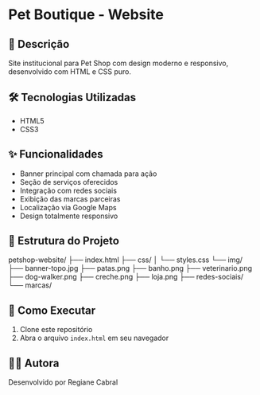 # Pet Boutique - Website

## 📝 Descrição
Site institucional para Pet Shop com design moderno e responsivo, desenvolvido com HTML e CSS puro.

## 🛠️ Tecnologias Utilizadas
- HTML5
- CSS3

## ✨ Funcionalidades
- Banner principal com chamada para ação
- Seção de serviços oferecidos
- Integração com redes sociais
- Exibição das marcas parceiras
- Localização via Google Maps
- Design totalmente responsivo

## 📁 Estrutura do Projeto

petshop-website/ ├── index.html ├── css/ │ └── styles.css └── img/ ├── banner-topo.jpg ├── patas.png ├── banho.png ├── veterinario.png ├── dog-walker.png ├── creche.png ├── loja.png ├── redes-sociais/ └── marcas/

## 🚀 Como Executar
1. Clone este repositório
2. Abra o arquivo `index.html` em seu navegador

## 👩‍💻 Autora
Desenvolvido por Regiane Cabral
